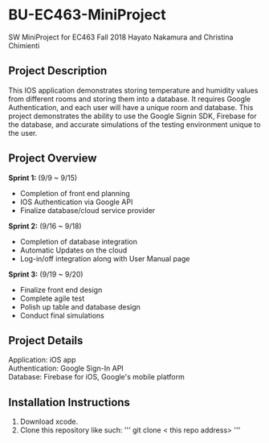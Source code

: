 # BU-EC463-MiniProject



SW MiniProject for EC463 Fall 2018
Hayato Nakamura and Christina Chimienti

## Project Description
This IOS application demonstrates storing temperature and humidity values from different rooms and storing them into a database. It requires Google Authentication, and each user will have a unique room and database. This project demonstrates the ability to use the Google Signin SDK, Firebase for the database, and accurate simulations of the testing environment unique to the user.

## Project Overview

**Sprint 1:** (9/9 ~ 9/15)

* Completion of front end planning
* IOS Authentication via Google API
* Finalize database/cloud service provider

**Sprint 2:** (9/16 ~ 9/18)

* Completion of database integration
* Automatic Updates on the cloud
* Log-in/off integration along with User Manual page

**Sprint 3:** (9/19 ~ 9/20)

* Finalize front end design
* Complete agile test
* Polish up table and database design
* Conduct final simulations


## Project Details

Application: iOS app  
Authentication: Google Sign-In API  
Database: Firebase for iOS, Google's mobile platform

## Installation Instructions
1. Download xcode.
2. Clone this repository like such: ''' git clone < this repo address> '''
